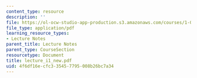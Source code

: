 ```yaml
---
content_type: resource
description: ''
file: https://ol-ocw-studio-app-production.s3.amazonaws.com/courses/1-033-mechanics-of-material-systems-an-energy-approach-fall-2003/4f6df16ecfc335457795008b26bc7a34_lecture_i1_new.pdf
file_type: application/pdf
learning_resource_types:
- Lecture Notes
parent_title: Lecture Notes
parent_type: CourseSection
resourcetype: Document
title: lecture_i1_new.pdf
uid: 4f6df16e-cfc3-3545-7795-008b26bc7a34
---
```

